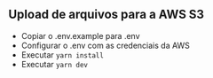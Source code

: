 ## Upload de arquivos para a AWS S3
- Copiar o .env.example para .env
- Configurar o .env com as credenciais da AWS
- Executar ```yarn install```
- Executar ```yarn dev```